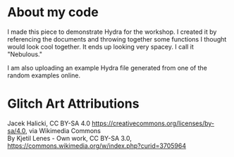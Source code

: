 # About my code

I made this piece to demonstrate Hydra for the workshop. I created it by referencing the documents and throwing together some functions I thought would look cool together. It ends up looking very spacey. I call it "Nebulous."   

I am also uploading an example Hydra file generated from one of the random examples online.

# Glitch Art Attributions

Jacek Halicki, CC BY-SA 4.0 <https://creativecommons.org/licenses/by-sa/4.0>, via Wikimedia Commons  
By Kjetil Lenes - Own work, CC BY-SA 3.0, https://commons.wikimedia.org/w/index.php?curid=3705964  
